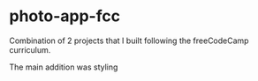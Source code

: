 # photo-app-fcc

Combination of 2 projects that I built following the freeCodeCamp curriculum. 

The main addition was styling
